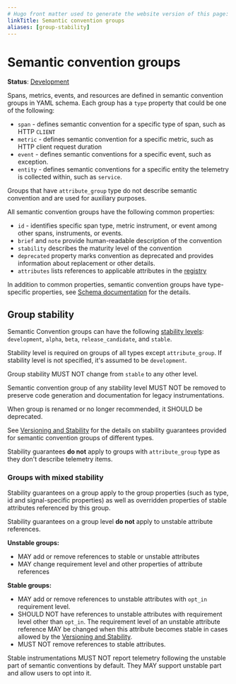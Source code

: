 ```yaml
---
# Hugo front matter used to generate the website version of this page:
linkTitle: Semantic convention groups
aliases: [group-stability]
---
```


# Semantic convention groups

**Status**: [Development][DocumentStatus]

Spans, metrics, events, and resources are defined in semantic convention groups in YAML schema.
Each group has a `type` property that could be one of the following:

- `span` - defines semantic convention for a specific type of span, such as HTTP `CLIENT`
- `metric` - defines semantic convention for a specific metric, such as HTTP client request duration
- `event` - defines semantic conventions for a specific event, such as exception.
- `entity` - defines semantic conventions for a specific entity the telemetry is collected within,
  such as `service`.

Groups that have `attribute_group` type do not describe semantic convention and
are used for auxiliary purposes.

All semantic convention groups have the following common properties:

- `id` - identifies specific span type, metric instrument, or event
  among other spans, instruments, or events.
- `brief` and `note` provide human-readable description of the convention
- `stability` describes the maturity level of the convention
- `deprecated` property marks convention as deprecated and provides information about
  replacement or other details.
- `attributes` lists references to applicable attributes in the [registry](../registry/attributes/README.md)

In addition to common properties, semantic convention groups have type-specific properties, see
[Schema documentation](https://github.com/open-telemetry/weaver/blob/main/schemas/semconv-syntax.md)
for the details.

## Group stability

Semantic Convention groups can have the following [stability levels][MaturityLevel]:
`development`, `alpha`, `beta`, `release_candidate`, and `stable`.

Stability level is required on groups of all types except `attribute_group`.
If stability level is not specified, it's assumed to be `development`.

Group stability MUST NOT change from `stable` to any other level.

Semantic convention group of any stability level MUST NOT be removed
to preserve code generation and documentation for legacy instrumentations.

When group is renamed or no longer recommended, it SHOULD be deprecated.

See [Versioning and Stability][Stability] for the details on stability guarantees
provided for semantic convention groups of different types.

Stability guarantees **do not** apply to groups with `attribute_group` type as they
don't describe telemetry items.

### Groups with mixed stability

Stability guarantees on a group apply to the group properties (such as type, id and
signal-specific properties) as well as overridden properties of stable attributes
referenced by this group.

Stability guarantees on a group level **do not** apply to unstable attribute references.

**Unstable groups:**

- MAY add or remove references to stable or unstable attributes
- MAY change requirement level and other properties of attribute references

**Stable groups:**

- MAY add or remove references to unstable attributes with `opt_in`
  requirement level.
- SHOULD NOT have references to unstable attributes with requirement level
  other than `opt_in`.
  The requirement level of an unstable attribute reference
  MAY be changed when this attribute becomes stable in cases allowed by the
  [Versioning and Stability][Stability].
- MUST NOT remove references to stable attributes.

Stable instrumentations MUST NOT report telemetry following the unstable part
of semantic conventions by default. They MAY support unstable part and allow
users to opt into it.

<!-- TODO: SchemaURL needs to contain some indication of stability level, e.g. as a suffix -->
<!-- https://github.com/open-telemetry/semantic-conventions/issues/1511 -->

[Stability]: https://opentelemetry.io/docs/specs/otel/versioning-and-stability/#semantic-conventions-stability
[MaturityLevel]: https://github.com/open-telemetry/opentelemetry-specification/blob/v1.50.0/oteps/0232-maturity-of-otel.md
[DocumentStatus]: https://opentelemetry.io/docs/specs/otel/document-status
